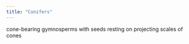 ```yaml
---
title: "Conifers"
---
```

cone-bearing gymnosperms with seeds resting on projecting scales of cones

